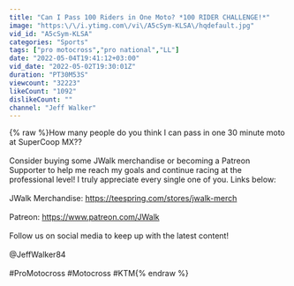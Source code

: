 ```yaml
---
title: "Can I Pass 100 Riders in One Moto? *100 RIDER CHALLENGE!*"
image: "https:\/\/i.ytimg.com\/vi\/A5cSym-KLSA\/hqdefault.jpg"
vid_id: "A5cSym-KLSA"
categories: "Sports"
tags: ["pro motocross","pro national","LL"]
date: "2022-05-04T19:41:12+03:00"
vid_date: "2022-05-02T19:30:01Z"
duration: "PT30M53S"
viewcount: "32223"
likeCount: "1092"
dislikeCount: ""
channel: "Jeff Walker"
---
```

{% raw %}How many people do you think I can pass in one 30 minute moto at SuperCoop MX??<br /><br />Consider buying some JWalk merchandise or becoming a Patreon Supporter to help me reach my goals and continue racing at the professional level! I truly appreciate every single one of you. Links below:<br /><br />JWalk Merchandise: <a rel="nofollow" target="blank" href="https://teespring.com/stores/jwalk-merch">https://teespring.com/stores/jwalk-merch</a><br /><br />Patreon: <a rel="nofollow" target="blank" href="https://www.patreon.com/JWalk">https://www.patreon.com/JWalk</a><br /><br />Follow us on social media to keep up with the latest content!<br /><br />@JeffWalker84<br /><br />#ProMotocross #Motocross #KTM{% endraw %}
